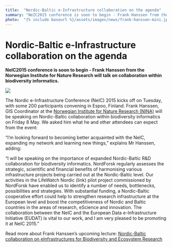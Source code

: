 ```yaml
---
title:  "Nordic-Baltic e-Infrastructure collaboration on the agenda" 
summary: "NeIC2015 conference is soon to begin - Frank Hanssen from the Norwegian Institute for Nature Research will talk on collaboration within biodiversity informatics."
photo:  "{% include baseurl %}/assets/images/news/frank-hanssen-mini.jpeg"
---
```


Nordic-Baltic e-Infrastructure collaboration on the agenda
==========================================================

**NeIC2015 conference is soon to begin - Frank Hanssen from the Norwegian Institute for Nature Research will talk on collaboration within biodiversity informatics.**

<a href="{% include baseurl %}/assets/images/news/frank-hanssen.jpeg"> <img class="smallpic" src="{% include baseurl %}/assets/images/news/frank-hanssen-mini.jpeg"> </a>

The Nordic e-Infrastructure Conference (NeIC) 2015 kicks off on Tuesday, with some 200 participants convening in Espoo, Finland. Frank Hanssen, GIS Coordinator at the [Norwegian Institute for Nature Research (NINA)](http://www.nina.no/english/Home) will be speaking on Nordic-Baltic collaboration within biodiversity informatics on Friday 8 May. We asked him what he and other attendees can expect from the event:

“I’m looking forward to becoming better acquainted with the NeIC, expanding my network and learning new things,” explains Mr Hanssen, adding:

“I will be speaking on the importance of expanded Nordic-Baltic R&D collaboration for biodiversity informatics. NordForsk regularly assesses the strategic, scientific and financial benefits of harmonising various infrastructure projects being carried out at the Nordic-Baltic level. Our activities in the LifeWatch Nordic (link) pilot project commissioned by NordForsk have enabled us to identify a number of needs, bottlenecks, possibilities and strategies. With substantial funding, a Nordic-Baltic cooperative effort could help to strengthen research infrastructure at the European level and boost the competitiveness of Nordic and Baltic countries in the areas of research, eScience and innovation. The collaboration between the NeIC and the European Data e-Infrastructure Initiative (EUDAT) is vital to our work, and I am very pleased to be promoting it at NeIC 2015.”

Read more about Frank Hanssen’s upcoming lecture: [Nordic-Baltic collaboration on eInfrastructures for Biodiversity and Ecosystem Research](http://neic2015.nordforsk.org/display/NeIC2015/Nordic-+Baltic+collaboration+on+eInfrastructures+for+Biodiversity+and+Ecosystem+Research)
